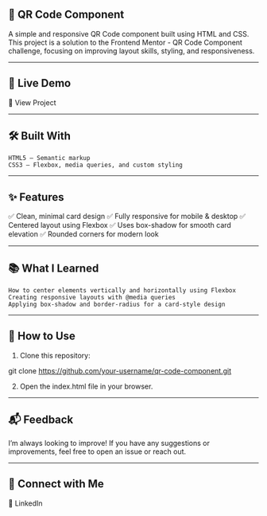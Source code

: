 ## 📱 QR Code Component

A simple and responsive QR Code component built using HTML and CSS. This project is a solution to the Frontend Mentor - QR Code Component challenge, focusing on improving layout skills, styling, and responsiveness.

---

## 🚀 Live Demo

🔗 View Project

---

## 🛠 Built With

    HTML5 – Semantic markup
    CSS3 – Flexbox, media queries, and custom styling

---

## ✨ Features

✅ Clean, minimal card design
✅ Fully responsive for mobile & desktop
✅ Centered layout using Flexbox
✅ Uses box-shadow for smooth card elevation
✅ Rounded corners for modern look

---

## 📚 What I Learned

    How to center elements vertically and horizontally using Flexbox
    Creating responsive layouts with @media queries
    Applying box-shadow and border-radius for a card-style design

---

## 📂 How to Use

1. Clone this repository:

git clone https://github.com/your-username/qr-code-component.git

2. Open the index.html file in your browser.

---

## 📬 Feedback

I’m always looking to improve! If you have any suggestions or improvements, feel free to open an issue or reach out.

---

## 📌 Connect with Me

💼 LinkedIn

